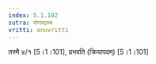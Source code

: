 ```yaml
---
index: 5.1.102
sutra: योगाद्यच्च
vritti: anuvritti
---
```


तस्मै ४/१ [5।1।101], प्रभवति (क्रियापदम्) [5।1।101]